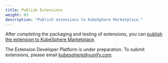 ```yaml
---
title: Publish Extensions
weight: 03
description: "Publish extensions to KubeSphere Marketplace."
---
```


After completing the packaging and testing of extensions, you can [publish the extension to KubeSphere Marketplace](https://kubesphere.com.cn/marketplace/).

The Extension Developer Platform is under preparation. To submit extensions, please email <kubesphere@yunify.com>.